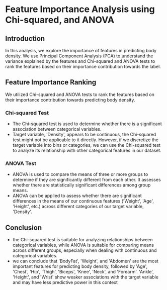 # Feature Importance Analysis using Chi-squared, and ANOVA

## Introduction
In this analysis, we explore the importance of features in predicting body density. We use Principal Component Analysis (PCA) to understand the variance explained by the features and Chi-squared and ANOVA tests to rank the features based on their importance contribution towards the label.

## Feature Importance Ranking
We utilized Chi-squared and ANOVA tests to rank the features based on their importance contribution towards predicting body density.

### Chi-squared Test
- The Chi-squared test is used to determine whether there is a significant association between categorical variables.
-  Target variable, 'Density', appears to be continuous, the Chi-squared test might not be applicable to it directly. However, if we discretize the target variable into bins or categories, we can use the Chi-squared test to analyze its relationship with other categorical features in our dataset.


### ANOVA Test
- ANOVA is used to compare the means of three or more groups to determine if they are significantly different from each other. It assesses whether there are statistically significant differences among group means.
- ANOVA can be applied to assess whether there are significant differences in the means of our continuous features ('Weight', 'Age', 'Height', etc.) across different categories of our target variable, 'Density'.

## Conclusion
- the Chi-squared test is suitable for analyzing relationships between categorical variables, while ANOVA is suitable for comparing means across different groups, especially when dealing with continuous and categorical variables. 
- we can conclude that 'BodyFat', 'Weight', and 'Abdomen' are the most important features for predicting body density, followed by 'Age', 'Chest', 'Hip', 'Thigh', 'Biceps', 'Knee', 'Neck', and 'Forearm'. 'Ankle', 'Height', and 'Wrist' show weaker associations with the target variable and may have less predictive power in this context